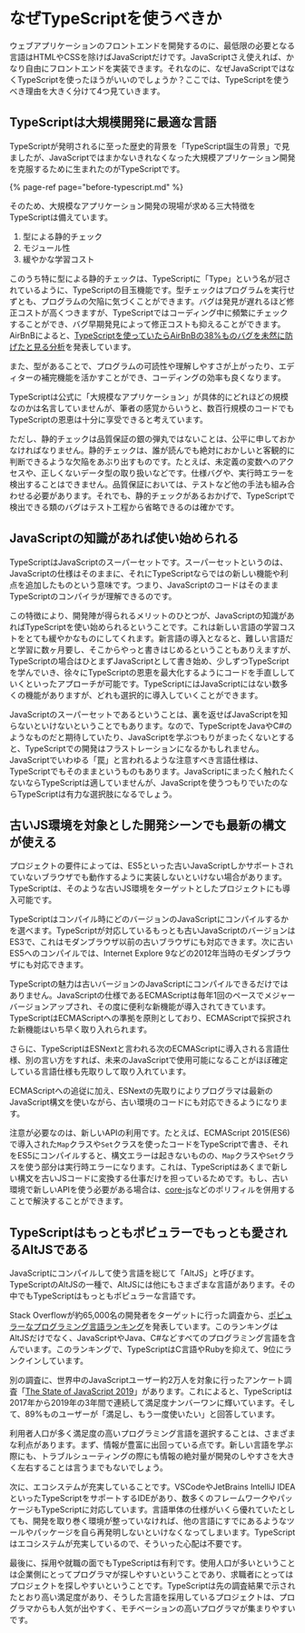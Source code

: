 # なぜTypeScriptを使うべきか

ウェブアプリケーションのフロントエンドを開発するのに、最低限の必要となる言語はHTMLやCSSを除けばJavaScriptだけです。JavaScriptさえ使えれば、かなり自由にフロントエンドを実装できます。それなのに、なぜJavaScriptではなくTypeScriptを使ったほうがいいのでしょうか？ここでは、TypeScriptを使うべき理由を大きく分けて4つ見ていきます。

## TypeScriptは大規模開発に最適な言語

TypeScriptが発明されるに至った歴史的背景を「TypeScript誕生の背景」で見ましたが、JavaScriptではまかないきれなくなった大規模アプリケーション開発を克服するために生まれたのがTypeScriptです。

{% page-ref page="before-typescript.md" %}

そのため、大規模なアプリケーション開発の現場が求める三大特徴をTypeScriptは備えています。

1. 型による静的チェック
2. モジュール性
3. 緩やかな学習コスト

このうち特に型による静的チェックは、TypeScriptに「Type」という名が冠されているように、TypeScriptの目玉機能です。型チェックはプログラムを実行せずとも、プログラムの欠陥に気づくことができます。バグは発見が遅れるほど修正コストが高くつきますが、TypeScriptではコーディング中に頻繁にチェックすることができ、バグ早期発見によって修正コストも抑えることができます。AirBnBによると、[TypeScriptを使っていたらAirBnBの38%ものバグを未然に防げたと見る分析](https://www.reddit.com/r/typescript/comments/aofcik/38_of_bugs_at_airbnb_could_have_been_prevented_by/)を発表しています。

また、型があることで、プログラムの可読性や理解しやすさが上がったり、エディターの補完機能を活かすことができ、コーディングの効率も良くなります。

TypeScriptは公式に「大規模なアプリケーション」が具体的にどれほどの規模なのかは名言していませんが、筆者の感覚からいうと、数百行規模のコードでもTypeScriptの恩恵は十分に享受できると考えています。

ただし、静的チェックは品質保証の銀の弾丸ではないことは、公平に申しておかなければなりません。静的チェックは、誰が読んでも絶対におかしいと客観的に判断できるような欠陥をあぶり出すものです。たとえば、未定義の変数へのアクセスや、正しくないデータ型の取り扱いなどです。仕様バグや、実行時エラーを検出することはできません。品質保証においては、テストなど他の手法も組み合わせる必要があります。それでも、静的チェックがあるおかげで、TypeScriptで検出できる類のバグはテスト工程から省略できるのは確かです。

## JavaScriptの知識があれば使い始められる

TypeScriptはJavaScriptのスーパーセットです。スーパーセットというのは、JavaScriptの仕様はそのままに、それにTypeScriptならではの新しい機能や利点を追加したものという意味です。つまり、JavaScriptのコードはそのままTypeScriptのコンパイラが理解できるのです。

この特徴により、開発陣が得られるメリットのひとつが、JavaScriptの知識があればTypeScriptを使い始められるということです。これは新しい言語の学習コストをとても緩やかなものにしてくれます。新言語の導入となると、難しい言語だと学習に数ヶ月要し、そこからやっと書きはじめるということもありえますが、TypeScriptの場合はひとまずJavaScriptとして書き始め、少しずつTypeScriptを学んでいき、徐々にTypeScriptの恩恵を最大化するようにコードを手直ししていくといったアプローチが可能です。TypeScriptにはJavaScriptにはない数多くの機能がありますが、どれも選択的に導入していくことができます。

JavaScriptのスーパーセットであるということは、裏を返せばJavaScriptを知らないといけないということでもあります。なので、TypeScriptをJavaやC\#のようなものだと期待していたり、JavaScriptを学ぶつもりがまったくないとすると、TypeScriptでの開発はフラストレーションになるかもしれません。JavaScriptでいわゆる「罠」と言われるような注意すべき言語仕様は、TypeScriptでもそのままというものもあります。JavaScriptにまったく触れたくないならTypeScriptは適していませんが、JavaScriptを使うつもりでいたのならTypeScriptは有力な選択肢になるでしょう。

## 古いJS環境を対象とした開発シーンでも最新の構文が使える

プロジェクトの要件によっては、ES5といった古いJavaScriptしかサポートされていないブラウザでも動作するように実装しないといけない場合があります。TypeScriptは、そのような古いJS環境をターゲットとしたプロジェクトにも導入可能です。

TypeScriptはコンパイル時にどのバージョンのJavaScriptにコンパイルするかを選べます。TypeScriptが対応しているもっとも古いJavaScriptのバージョンはES3で、これはモダンブラウザ以前の古いブラウザにも対応できます。次に古いES5へのコンパイルでは、Internet Explore 9などの2012年当時のモダンブラウザにも対応できます。

TypeScriptの魅力は古いバージョンのJavaScriptにコンパイルできるだけではありません。JavaScriptの仕様であるECMAScriptは毎年1回のペースでメジャーバージョンアップされ、その度に便利な新機能が導入されてきています。TypeScriptはECMAScriptへの準拠を原則としており、ECMAScriptで採択された新機能はいち早く取り入れられます。

さらに、TypeScriptはESNextと言われる次のECMAScriptに導入される言語仕様、別の言い方をすれば、未来のJavaScriptで使用可能になることがほぼ確定している言語仕様も先取りして取り入れています。

ECMAScriptへの追従に加え、ESNextの先取りによりプログラマは最新のJavaScript構文を使いながら、古い環境のコードにも対応できるようになります。

注意が必要なのは、新しいAPIの利用です。たとえば、ECMAScript 2015\(ES6\)で導入された`Map`クラスや`Set`クラスを使ったコードをTypeScriptで書き、それをES5にコンパイルすると、構文エラーは起きないものの、`Map`クラスや`Set`クラスを使う部分は実行時エラーになります。これは、TypeScriptはあくまで新しい構文を古いJSコードに変換する仕事だけを担っているためです。もし、古い環境で新しいAPIを使う必要がある場合は、[core-js](https://github.com/zloirock/core-js)などのポリフィルを併用することで解決することができます。

## TypeScriptはもっともポピュラーでもっとも愛されるAltJSである

JavaScriptにコンパイルして使う言語を総じて「AltJS」と呼びます。TypeScriptのAltJSの一種で、AltJSには他にもさまざまな言語があります。その中でもTypeScriptはもっともポピュラーな言語です。

Stack Overflowが約65,000名の開発者をターゲットに行った調査から、[ポピュラーなプログラミング言語ランキング](https://insights.stackoverflow.com/survey/2020#most-popular-technologies)を発表しています。このランキングはAltJSだけでなく、JavaScriptやJava、C\#などすべてのプログラミング言語を含んでいます。このランキングで、TypeScriptはC言語やRubyを抑えて、9位にランクインしています。

別の調査に、世界中のJavaScriptユーザー約2万人を対象に行ったアンケート調査「[The State of JavaScript 2019](https://2019.stateofjs.com/)」があります。これによると、TypeScriptは2017年から2019年の3年間で連続して満足度ナンバーワンに輝いています。そして、89%ものユーザーが「満足し、もう一度使いたい」と回答しています。

利用者人口が多く満足度の高いプログラミング言語を選択することは、さまざまな利点があります。まず、情報が豊富に出回っている点です。新しい言語を学ぶ際にも、トラブルシューティングの際にも情報の絶対量が開発のしやすさを大きく左右することは言うまでもないでしょう。

次に、エコシステムが充実していることです。VSCodeやJetBrains IntelliJ IDEAといったTypeScriptをサポートするIDEがあり、数多くのフレームワークやパッケージもTypeScriptに対応しています。言語単体の仕様がいくら優れていたとしても、開発を取り巻く環境が整っていなければ、他の言語にすでにあるようなツールやパッケージを自ら再発明しないといけなくなってしまいます。TypeScriptはエコシステムが充実しているので、そういった心配は不要です。

最後に、採用や就職の面でもTypeScriptは有利です。使用人口が多いということは企業側にとってプログラマが探しやすいということであり、求職者にとってはプロジェクトを探しやすいということです。TypeScriptは先の調査結果で示されたとおり高い満足度があり、そうした言語を採用しているプロジェクトは、プログラマからも人気が出やすく、モチベーションの高いプログラマが集まりやすいです。

